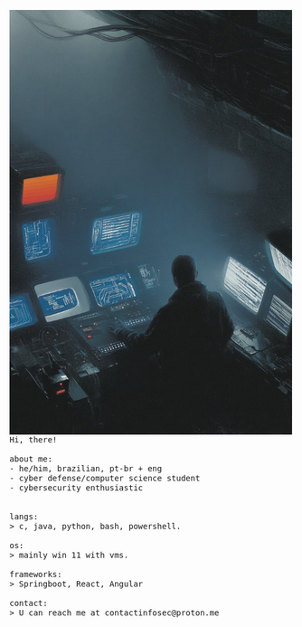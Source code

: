 <p float="left">
 <img src="https://github.com/int16t/int16t/blob/main/IMG_2041.jpg" width="500"  align="left">
  <p float="left">
    <samp>
      Hi, there! 
      <br>
      <br>
      about me:<br>
             - he/him, brazilian, pt-br + eng <br>
             - cyber defense/computer science student<br>
             - cybersecurity enthusiastic<br>
      <br>
      <br>
      langs:<br>
          > c, java, python, bash, powershell.
      <br>
      <br>
      os:<br>
        > mainly win 11 with vms.
      <br>
      <br>
     frameworks:<br>
       > Springboot, React, Angular
     <br>
     <br>
     contact:<br>
       > U can reach me at contactinfosec@proton.me
     <br>
     <br>
    </samp>
  </p>
</p>
